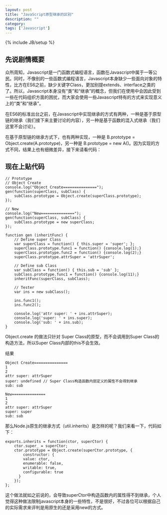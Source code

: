 ```yaml
---
layout: post
title: "JavaScript原型继承的区别"
description: ""
category: 
tags: ['Javascript']
---
```

{% include JB/setup %}
## 先说剧情概要

众所周知，Javascript是一门函数式编程语言，函数在Javascript中属于一等公民。同时，不像别的一些函数式编程语言，Javascript本身缺少一些面向对象的特性，比方在ES6之前，缺少关键字Class，更加别提extends、interface之类的了。所以，Javascript本身没有“类”和“继承”的概念，但我们在使用中会因此受到一些在代码组织方面的困扰，而大家会使用一些Javascript特有的方式来实现意义上的“类”和“继承”。

在ES6的标准出台之前，在Javascript中实现继承的方式有两种，一种是基于原型链的继承（我们接下来主要讨论的内容），另一种是基于函数的混入式继承（我们这里不会讨论）。

在基于原型链的继承方式下，也有两种实现，一种是 B.prototype = Object.create(A.prototype)，另一种是 B.prototype = new A()。因为实现的方式不同，结果上也有细微差异，接下来请看代码：

## 现在上贴代码

    // Prototype
    // Object Create
    console.log("Object Create===============");
    gen(function(superClass, subClass) {
        subClass.prototype = Object.create(superClass.prototype);
    });

    // New
    console.log("New===============");
    gen(function(superClass, subClass) {
        subClass.prototype = new superClass;
    });
    
    function gen (inheritFunc) {
        // Define super Class
        var superClass = function() { this.super = 'super'; };
        superClass.prototype.func1 = function() {console.log(1);}
        superClass.prototype.func2 = function() {console.log(2);}
        superClass.prototype.attrSuper = 'attrSuper';
    
        // Define sub Class
        var subClass = function() { this.sub = 'sub' };
        subClass.prototype.func1 = function() {console.log(11);}
        inheritFunc(superClass, subClass);
     
        // Tester
        var ins = new subClass();
    
        ins.func1();
        ins.func2();
     
        console.log('attr super: ' + ins.attrSuper);
        console.log('super: ' + ins.super);
        console.log('sub: ' + ins.sub);
    }

Object.create 的做法只针对 Super Class的原型，而不会调用到Super Class的构造方法，所以Super Class内部的this不会生效。

结果

    Object Create===============
    1
    2
    attr super: attrSuper
    super: undefined // Super Class构造函数内部定义的属性不会得到继承
    sub: sub
    
    New===============
    1
    2
    attr super: attrSuper
    super: super
    sub: sub

那么Node.js原生的继承方式（util.inherits）是怎样的呢？我们来看一下，代码如下：

    exports.inherits = function(ctor, superCtor) {
        ctor.super_ = superCtor;
        ctor.prototype = Object.create(superCtor.prototype, {
            constructor: {
            value: ctor,
            enumerable: false,
            writable: true,
            configurable: true
          }
        });
    };

这个做法就如之前说的，会导致superCtor中构造函数内的属性得不到继承，个人觉得这种做法限制javascript本身的一些特性，不是很好，不过各位可以根据自己的实际需求来评判是用原生的还是采用new的方式。
